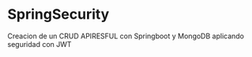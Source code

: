 # SpringSecurity
Creacion de un CRUD APIRESFUL con Springboot y MongoDB aplicando seguridad con JWT 
